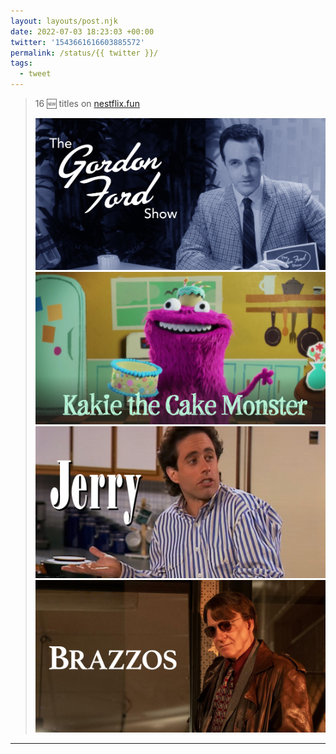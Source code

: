 ```yaml
---
layout: layouts/post.njk
date: 2022-07-03 18:23:03 +00:00
twitter: '1543661616603885572'
permalink: /status/{{ twitter }}/
tags: 
  - tweet
---
```


> 16 🆕 titles on [nestflix.fun](https://nestflix.fun) 
> 
> ![The Gordon Ford Show](/img/1543661616603885572-FWwvbq5UYAAfIE5.jpg)
> ![Kakie the Cake Monster](/img/1543661616603885572-FWwvduTVEAEWJMs.jpg)
> ![Jerry](/img/1543661616603885572-FWwve8sUsAABElb.jpg)
> ![Brazzos](/img/1543661616603885572-FWwvoziUsAEMPel.jpg)

---
